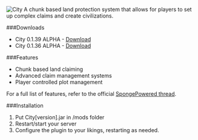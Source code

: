 ![City](https://dl.dropboxusercontent.com/u/74904588/cityphostoshop.png)
A chunk based land protection system that allows for players to set up complex claims and create civilizations.

###Downloads
- City 0.1.39 ALPHA - [Download](http://play.pixelsky-mc.com/downloads/city/City-0.1.39.jar)
- City 0.1.36 ALPHA - [Download](http://play.pixelsky-mc.com/downloads/city/City-0.1.36.jar)


###Features
- Chunk based land claiming
- Advanced claim management systems
- Player controlled plot management

For a full list of features, refer to the official [SpongePowered thread](https://forums.spongepowered.org/t/city-claim/).

###Installation
1. Put City[version].jar in /mods folder
2. Restart/start your server
3. Configure the plugin to your likings, restarting as needed.
